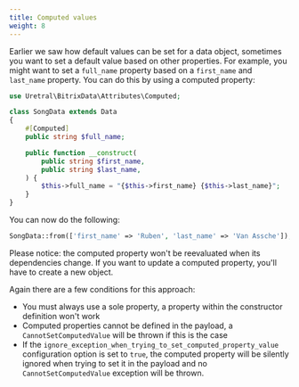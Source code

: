 ```yaml
---
title: Computed values
weight: 8
---
```


Earlier we saw how default values can be set for a data object, sometimes you want to set a default value based on other properties. For example, you might want to set a `full_name` property based on a `first_name` and `last_name` property. You can do this by using a computed property:

```php
use Uretral\BitrixData\Attributes\Computed;

class SongData extends Data
{
    #[Computed]
    public string $full_name;

    public function __construct(
        public string $first_name,
        public string $last_name,
    ) {
        $this->full_name = "{$this->first_name} {$this->last_name}";
    }
}
```

You can now do the following:

```php
SongData::from(['first_name' => 'Ruben', 'last_name' => 'Van Assche']);
```

Please notice: the computed property won't be reevaluated when its dependencies change. If you want to update a computed property, you'll have to create a new object.

Again there are a few conditions for this approach:

- You must always use a sole property, a property within the constructor definition won't work
- Computed properties cannot be defined in the payload, a `CannotSetComputedValue` will be thrown if this is the case
- If the `ignore_exception_when_trying_to_set_computed_property_value` configuration option is set to `true`, the computed property will be silently ignored when trying to set it in the payload and no `CannotSetComputedValue` exception will be thrown.

